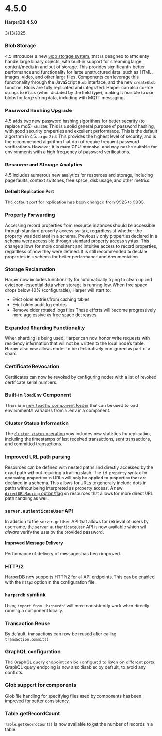 # 4.5.0

#### HarperDB 4.5.0

3/13/2025

### Blob Storage
4.5 introduces a new [Blob storage system](../../reference/blob.md), that is designed to efficiently handle large binary objects, with built-in support for streaming large content/media in and out of storage. This provides significantly better performance and functionality for large unstructured data, such as HTML, images, video, and other large files. Components can leverage this functionality through the JavaScript `Blob` interface, and the new `createBlob` function. Blobs are fully replicated and integrated. Harper can also coerce strings to `Blob`s (when dictated by the field type), making it feasible to use blobs for large string data, including with MQTT messaging. 

### Password Hashing Upgrade
4.5 adds two new password hashing algorithms for better security (to replace md5):
`sha256`: This is a solid general purpose of password hashing, with good security properties and excellent performance. This is the default algorithm in 4.5.
`argon2id`: This provides the highest level of security, and is the recommended algorithm that do not require frequent password verifications. However, it is more CPU intensive, and may not be suitable for  environments with a high frequency of password verifications.

### Resource and Storage Analytics
4.5 includes numerous new analytics for resources and storage, including page faults, context switches, free space, disk usage, and other metrics.

#### Default Replication Port
The default port for replication has been changed from 9925 to 9933.

### Property Forwarding
Accessing record properties from resource instances should be accessible through standard property access syntax, regardless of whether the property was declared in a schema. Previously only properties declared in a schema were accessible through standard property access syntax. This change allows for more consistent and intuitive access to record properties, regardless of how they were defined. It is still recommended to declare properties in a schema for better performance and documentation. 

### Storage Reclamation
Harper now includes functionality for automatically trying to clean up and evict non-essential data when storage is running low. When free space drops below 40% (configurable), Harper will start to:
* Evict older entries from caching tables
* Evict older audit log entries
* Remove older rotated logs files
These efforts will become progressively more aggressive as free space decreases.

### Expanded Sharding Functionality
When sharding is being used, Harper can now honor write requests with residency information that will not be written to the local node's table. Harper also now allows nodes to be declaratively configured as part of a shard.

### Certificate Revocation
Certificates can now be revoked by configuring nodes with a list of revoked certificate serial numbers.

### Built-in `loadEnv` Component
There is a [new `loadEnv` component loader](../../../developers/components/built-in.md) that can be used to load environmental variables from a .env in a component. 

### Cluster Status Information
The [`cluster_status` operation](../../../developers/operations-api/clustering.md) now includes new statistics for replication, including the timestamps of last received transactions, sent transactions, and committed transactions.

### Improved URL path parsing
Resources can be defined with nested paths and directly accessed by the exact path without requiring a trailing slash.  The `id.property` syntax for accessing properties in URLs will only be applied to properties that are declared in a schema. This allows for URLs to generally include dots in paths without being interpreted as property access. A new [`directURLMapping` option/flag](../../../deployments/configuration.md) on resources that allows for more direct URL path handling as well.

### `server.authenticateUser` API
In addition to the `server.getUser` API that allows for retrieval of users by username, the `server.authenticateUser` API is now available which will _always_ verify the user by the provided password.

#### Improved Message Delivery
Performance of delivery of messages has been improved.

### HTTP/2
HarperDB now supports HTTP/2 for all API endpoints. This can be enabled with the `http2` option in the configuration file.

### `harperdb` symlink
Using `import from 'harperdb'` will more consistently work when directly running a component locally.

### Transaction Reuse
By default, transactions can now be reused after calling `transaction.commit()`.

### GraphQL configuration
The GraphQL query endpoint can be configured to listen on different ports. GraphQL query endpoing is now also disabled by default, to avoid any conflicts.

### Glob support for components
Glob file handling for specifying files used by components has been improved for better consistency.

### Table.getRecordCount
`Table.getRecordCount()` is now available to get the number of records in a table.